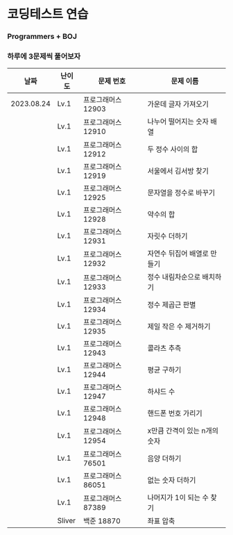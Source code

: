 # 코딩테스트 연습

### Programmers + BOJ

### 하루에 3문제씩 풀어보자

| 날짜 | 난이도 | 문제 번호 | 문제 이름 |
| -- | -- | -- | -- |
|2023.08.24 | Lv.1 | 프로그래머스 12903 | 가운데 글자 가져오기
| | Lv.1 | 프로그래머스 12910 | 나누어 떨어지는 숫자 배열
| | Lv.1 | 프로그래머스 12912 | 두 정수 사이의 합
| | Lv.1 | 프로그래머스 12919 | 서울에서 김서방 찾기
| | Lv.1 | 프로그래머스 12925 | 문자열을 정수로 바꾸기
| | Lv.1 | 프로그래머스 12928 | 약수의 합
| | Lv.1 | 프로그래머스 12931 | 자릿수 더하기
| | Lv.1 | 프로그래머스 12932 | 자연수 뒤집어 배열로 만들기
| | Lv.1 | 프로그래머스 12933 | 정수 내림차순으로 배치하기
| | Lv.1 | 프로그래머스 12934 | 정수 제곱근 판별
| | Lv.1 | 프로그래머스 12935 | 제일 작은 수 제거하기
| | Lv.1 | 프로그래머스 12943 | 콜라츠 추측
| | Lv.1 | 프로그래머스 12944 | 평균 구하기
| | Lv.1 | 프로그래머스 12947 | 하샤드 수
| | Lv.1 | 프로그래머스 12948 | 핸드폰 번호 가리기
| | Lv.1 | 프로그래머스 12954 | x만큼 간격이 있는 n개의 숫자
| | Lv.1 | 프로그래머스 76501 | 음양 더하기
| | Lv.1 | 프로그래머스 86051 | 없는 숫자 더하기
| | Lv.1 | 프로그래머스 87389 | 나머지가 1이 되는 수 찾기
| | Sliver | 백준 18870 | 좌표 압축
